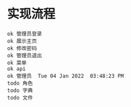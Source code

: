 # 实现流程

```text
ok 管理员登录 
ok 展示主页 
ok 修改密码	 
ok 管理员退出 
ok 菜单
ok api
ok 管理员  Tue 04 Jan 2022	 03:48:23 PM	
todo 角色
todo 字典
todo 文件
```
 
